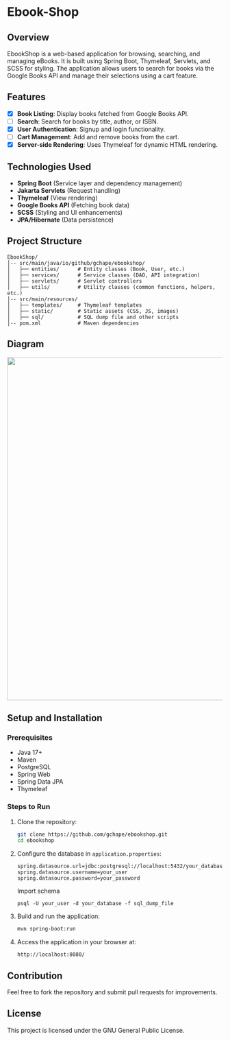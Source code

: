 # Ebook-Shop

## Overview
EbookShop is a web-based application for browsing, searching, and managing eBooks. It is built using Spring Boot, Thymeleaf, Servlets, and SCSS for styling. The application allows users to search for books via the Google Books API and manage their selections using a cart feature.

## Features
- [X] **Book Listing**: Display books fetched from Google Books API. 
- [ ] **Search**: Search for books by title, author, or ISBN.
- [X] **User Authentication**: Signup and login functionality.
- [ ] **Cart Management**: Add and remove books from the cart.
- [X] **Server-side Rendering**: Uses Thymeleaf for dynamic HTML rendering.

## Technologies Used
- **Spring Boot** (Service layer and dependency management)
- **Jakarta Servlets** (Request handling)
- **Thymeleaf** (View rendering)
- **Google Books API** (Fetching book data)
- **SCSS** (Styling and UI enhancements)
- **JPA/Hibernate** (Data persistence)

## Project Structure
```
EbookShop/
│-- src/main/java/io/github/gchape/ebookshop/
│   ├── entities/      # Entity classes (Book, User, etc.)
│   ├── services/      # Service classes (DAO, API integration)
│   ├── servlets/      # Servlet controllers
│   ├── utils/         # Utility classes (common functions, helpers, etc.)
│-- src/main/resources/
│   ├── templates/     # Thymeleaf templates
│   ├── static/        # Static assets (CSS, JS, images)
│   ├── sql/           # SQL dump file and other scripts
│-- pom.xml            # Maven dependencies
```
## Diagram
<img src="https://github.com/user-attachments/assets/37f6a063-4f97-48ef-94dd-a89e84a2b9e7" width="600" height="800"/>

## Setup and Installation
### Prerequisites
- Java 17+
- Maven
- PostgreSQL
- Spring Web
- Spring Data JPA
- Thymeleaf

### Steps to Run
1. Clone the repository:
   ```sh
   git clone https://github.com/gchape/ebookshop.git
   cd ebookshop
   ```
2. Configure the database in `application.properties`:
   ```properties
   spring.datasource.url=jdbc:postgresql://localhost:5432/your_database
   spring.datasource.username=your_user
   spring.datasource.password=your_password
   ```
   Import schema
   ```
   psql -U your_user -d your_database -f sql_dump_file
   ```
3. Build and run the application:
   ```sh
   mvn spring-boot:run
   ```
4. Access the application in your browser at:
   ```
   http://localhost:8080/
   ```

## Contribution
Feel free to fork the repository and submit pull requests for improvements.

## License
This project is licensed under the GNU General Public License.

